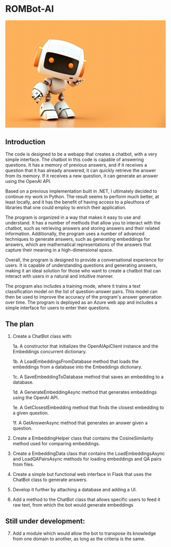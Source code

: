 # ROMBot-AI

![ROMBot-AI](https://github.com/leo-komis/ROMBot-AI/raw/dev/AdobeStock_AI_Python.jpeg)

## Introduction

The code is designed to be a webapp that creates a chatbot, with a very simple interface. The chatbot in this code is capable of answering questions. It has a memory of previous answers, and if it receives a question that it has already answered, it can quickly retrieve the answer from its memory. If it receives a new question, it can generate an answer using the OpenAI API.

Based on a previous implementation built in .NET, I ultimately decided to continue my work in Python. The result seems to perform much better, at least locally, and it has the benefit of having access to a pleuthora of libraries that one could employ to enrich their application. 

The program is organized in a way that makes it easy to use and understand. It has a number of methods that allow you to interact with the chatbot, such as retrieving answers and storing answers and their related information. Additionally, the program uses a number of advanced techniques to generate answers, such as generating embeddings for answers, which are mathematical representations of the answers that capture their meaning in a high-dimensional space.

Overall, the program is designed to provide a conversational experience for users. It is capable of understanding questions and generating answers, making it an ideal solution for those who want to create a chatbot that can interact with users in a natural and intuitive manner.

The program also includes a training mode, where it trains a text classification model on the list of question-answer pairs. This model can then be used to improve the accuracy of the program's answer generation over time. The program is deployed as an Azure web app and includes a simple interface for users to enter their questions.

## The plan

1. Create a ChatBot class with:

   1a. A constructor that initializes the OpenAIApiClient instance and the Embeddings concurrent dictionary.

   1b. A LoadEmbeddingsFromDatabase method that loads the embeddings from a database into the Embeddings dictionary.

   1c. A SaveEmbeddingToDatabase method that saves an embedding to a database.

   1d. A GenerateEmbeddingAsync method that generates embeddings using the OpenAI API.

   1e. A GetClosestEmbedding method that finds the closest embedding to a given question.

   1f. A GetAnswerAsync method that generates an answer given a question.

2. Create a EmbeddingHelper class that contains the CosineSimilarity method used for comparing embeddings.

3. Create a EmbeddingData class that contains the LoadEmbeddingsAsync and LoadQAPairsAsync methods for loading embeddings and QA pairs from files.

4. Create a simple but functional web interface in Flask that uses the ChatBot class to generate answers.

5. Develop it further by attaching a database and adding a UI.

6. Add a method to the ChatBot class that allows specific users to feed it raw text, from which the bot would generate embeddings

## Still under development: 

7. Add a module which would allow the bot to transpose its knowledge from one domain to another, as long as the criteria is the same.
